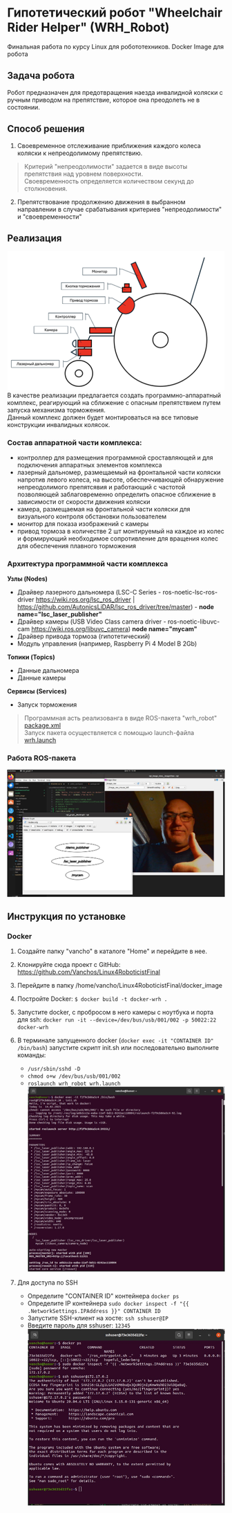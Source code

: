 # Гипотетический робот "Wheelchair Rider Helper" (WRH_Robot)
Финальная работа по курсу Linux для робототехников. Docker Image для робота

 ## Задача робота
 Робот предназначен для предотвращения наезда инвалидной коляски с ручным приводом на препятствие, которое она преодолеть не в состоянии.
 ## Способ решения
1. Своевременное отслеживание приближения каждого колеса коляски к непреодолимому препятствию.  
> Критерий "непреодолимости" задается в виде высоты препятствия над уровнем поверхности.  
> Своевременность определяется количеством секунд до столкновения.
2. Препятствование продолжению движения в выбранном направлении в случае срабатывания критериев "непреодолимости" и "своевременности"
## Реализация
![](/docs/sxema-1.png)
В качестве реализации предлагается создать программно-аппаратный комплекс, реагирующий на сближение с опасным препятствием путем запуска механизма торможения.\
Данный комплекс должен будет монтироваться на все типовые конструкции инвалидных колясок.

### Состав аппаратной части комплекса:
- контроллер для размещения программной сроставляющей и для подключения аппаратных элементов комплекса
- лазерный дальномер, размещаемый на фронтальной части коляски напротив левого колеса, на высоте, обеспеччивающей обнаружение непреодолимого препятсявия и работающий с частотой позволяющей заблаговременно определить опасное сближение в зависимости от скорости движения коляски
- камера, размещаемая на фронтальной части коляски для визуального контроля обстановки пользователем
- монитор для показа изображений с камеры
- привод тормоза в количестве 2 шт монтируемый на каждое из колес и формирующий необходимое сопротивление для вращения колес для обеспечения плавного торможения

### Архитектура программной части комплекса

**Узлы (Nodes)**
- Драйвер лазерного дальномера (LSC-C Series - ros-noetic-lsc-ros-driver https://wiki.ros.org/lsc_ros_driver | https://github.com/AutonicsLiDAR/lsc_ros_driver/tree/master) - **node name="lsc_laser_publisher"**
- Драйвер камеры (USB Video Class camera driver - ros-noetic-libuvc-cam https://wiki.ros.org/libuvc_camera) **node name="mycam"**
- Драйвер привода тормоза (гипотетический)
- Модуль управления (например, Raspberry Pi 4 Model B 2Gb)

**Топики (Topics)**
- Данные дальномера
- Данные камеры

**Сервисы (Services)**
- Запуск торможения

>Программная асть реализованга в виде ROS-пакета "wrh_robot" [package.xml](/home/vancho/Linux4RoboticistFinal/docker_image/ros_workspace/src/wrh_robot/package.xml)  
>Запуск пакета осуществляется с помощью launch-файла [wrh.launch](/home/vancho/Linux4RoboticistFinal/docker_image/ros_workspace/src/wrh_robot/launch/wrh.launch)

### Работа ROS-пакета

![](/docs/rosnodes.jpg)

## Инструкция по установке

### Docker

1. Создайте папку "vancho" в каталоге "Home" и перейдите в нее.
2. Клонируйте сюда проект с GitHub: https://github.com/Vanchos/Linux4RoboticistFinal
3. Перейдите в папку /home/vancho/Linux4RoboticistFinal/docker_image
4. Постройте Docker: `$ docker build -t docker-wrh .`
5. Запустите docker, с пробросом в него камеры с ноутбука и порта для ssh: `docker run -it --device=/dev/bus/usb/001/002 -p 50022:22 docker-wrh`
6. В терминале запущенного docker (`docker exec -it "CONTAINER ID" /bin/bash`) запустите скрипт init.sh или последовательно выполните команды:
    - `/usr/sbin/sshd -D`
    - `chmod o+w /dev/bus/usb/001/002`
    - `roslaunch wrh_robot wrh.launch`  
![](/docs/launch.jpg)

7. Для доступа по SSH 
    - Определите "CONTAINER ID" контейнера `docker ps` 
    - Определите IP контейнера `sudo docker inspect -f "{{ .NetworkSettings.IPAddress }}" CONTAINER ID`
    - Запустите SSH-клиент на хосте: `ssh sshuser@IP`
    - Введите пароль для sshuser: `12345`  
![](/docs/ssh.jpg)

